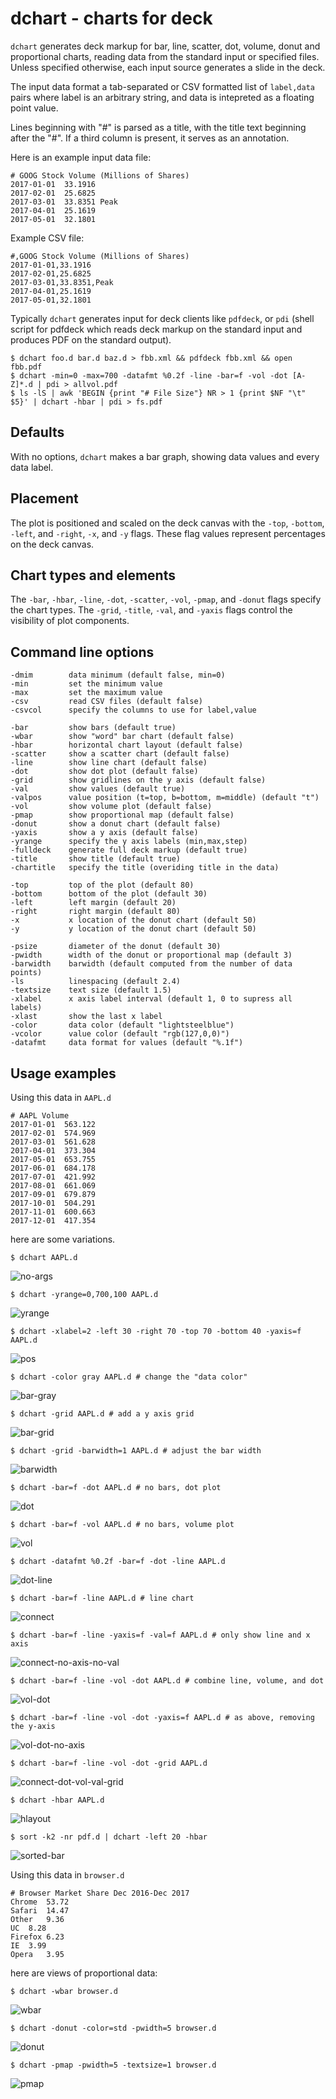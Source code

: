 # dchart - charts for deck

```dchart``` generates deck markup for bar, line, scatter, dot, volume, donut and proportional charts, reading data from the standard input or specified files. 
Unless specified otherwise, each input source generates a slide in the deck.

The input data format a tab-separated or CSV formatted list of ```label,data``` pairs where label is an arbitrary string, 
and data is intepreted as a floating point value. 

Lines beginning with "#" is parsed as a title, 
with the title text beginning after the "#".  If a third column is present, it serves as an annotation.


Here is an example input data file:

	# GOOG Stock Volume (Millions of Shares)
	2017-01-01	33.1916
	2017-02-01	25.6825
	2017-03-01	33.8351	Peak
	2017-04-01	25.1619
	2017-05-01	32.1801

Example CSV file:
	
	#,GOOG Stock Volume (Millions of Shares)
	2017-01-01,33.1916
	2017-02-01,25.6825
	2017-03-01,33.8351,Peak
	2017-04-01,25.1619
	2017-05-01,32.1801

Typically ```dchart``` generates input for deck clients like ```pdfdeck```, or ```pdi``` (shell script for pdfdeck which reads
deck markup on the standard input and produces PDF on the standard output).

	$ dchart foo.d bar.d baz.d > fbb.xml && pdfdeck fbb.xml && open fbb.pdf
	$ dchart -min=0 -max=700 -datafmt %0.2f -line -bar=f -vol -dot [A-Z]*.d | pdi > allvol.pdf
	$ ls -lS | awk 'BEGIN {print "# File Size"} NR > 1 {print $NF "\t" $5}' | dchart -hbar | pdi > fs.pdf

## Defaults

With no options, ```dchart``` makes a bar graph, showing data values and every data label.

## Placement

The plot is positioned and scaled on the deck canvas with the 
```-top```, ```-bottom```, ```-left```, and ```-right```, ```-x```, and ```-y``` flags. 
These flag values represent percentages on the deck canvas.

## Chart types and elements

The ```-bar```, ```-hbar```, ```-line```, ```-dot```, ```-scatter```, ```-vol```, ```-pmap```, and ```-donut``` flags specify the chart types.
The ```-grid```, ```-title```, ```-val```, and ```-yaxis``` flags control the visibility of plot components. 


## Command line options

	-dmim        data minimum (default false, min=0)
	-min         set the minimum value
	-max         set the maximum value
	-csv         read CSV files (default false)
	-csvcol      specify the columns to use for label,value

	-bar         show bars (default true)
	-wbar        show "word" bar chart (default false)
	-hbar        horizontal chart layout (default false)
	-scatter     show a scatter chart (default false)
	-line        show line chart (default false)
	-dot         show dot plot (default false)
	-grid        show gridlines on the y axis (default false)
	-val         show values (default true)
	-valpos      value position (t=top, b=bottom, m=middle) (default "t")
	-vol         show volume plot (default false)
	-pmap        show proportional map (default false)
	-donut       show a donut chart (default false)
	-yaxis       show a y axis (default false)
	-yrange      specify the y axis labels (min,max,step)
	-fulldeck    generate full deck markup (default true)
	-title       show title (default true)
	-chartitle   specify the title (overiding title in the data)
	
	-top         top of the plot (default 80)
	-bottom      bottom of the plot (default 30)
	-left        left margin (default 20)
	-right       right margin (default 80)
	-x           x location of the donut chart (default 50)
	-y           y location of the donut chart (default 50)
	
	-psize       diameter of the donut (default 30)
	-pwidth      width of the donut or proportional map (default 3)
	-barwidth    barwidth (default computed from the number of data points)
	-ls          linespacing (default 2.4)
	-textsize    text size (default 1.5)
	-xlabel      x axis label interval (default 1, 0 to supress all labels)
	-xlast       show the last x label
	-color       data color (default "lightsteelblue")
	-vcolor      value color (default "rgb(127,0,0)")
	-datafmt     data format for values (default "%.1f")


## Usage examples

Using this data in ```AAPL.d```

	# AAPL Volume
	2017-01-01	563.122
	2017-02-01	574.969
	2017-03-01	561.628
	2017-04-01	373.304
	2017-05-01	653.755
	2017-06-01	684.178
	2017-07-01	421.992
	2017-08-01	661.069
	2017-09-01	679.879
	2017-10-01	504.291
	2017-11-01	600.663
	2017-12-01	417.354

here are some variations.

	$ dchart AAPL.d

![no-args](images/no-args.png)

	$ dchart -yrange=0,700,100 AAPL.d

![yrange](images/yrange.png)

	$ dchart -xlabel=2 -left 30 -right 70 -top 70 -bottom 40 -yaxis=f AAPL.d

![pos](images/pos.png)

	$ dchart -color gray AAPL.d # change the "data color"

![bar-gray](images/bar-gray.png)

	$ dchart -grid AAPL.d # add a y axis grid

![bar-grid](images/bar-grid.png)

	$ dchart -grid -barwidth=1 AAPL.d # adjust the bar width

![barwidth](images/barwidth.png)

	$ dchart -bar=f -dot AAPL.d # no bars, dot plot

![dot](images/dot.png)

	$ dchart -bar=f -vol AAPL.d # no bars, volume plot

![vol](images/vol.png)

	$ dchart -datafmt %0.2f -bar=f -dot -line AAPL.d

![dot-line](images/dot-connect.png)

	$ dchart -bar=f -line AAPL.d # line chart

![connect](images/connect.png)

	$ dchart -bar=f -line -yaxis=f -val=f AAPL.d # only show line and x axis

![connect-no-axis-no-val](images/connect-no-axis-no-val.png)

	$ dchart -bar=f -line -vol -dot AAPL.d # combine line, volume, and dot

![vol-dot](images/vol-dot.png)

	$ dchart -bar=f -line -vol -dot -yaxis=f AAPL.d # as above, removing the y-axis

![vol-dot-no-axis](images/vol-dot-no-axis.png)

	$ dchart -bar=f -line -vol -dot -grid AAPL.d

![connect-dot-vol-val-grid](images/connect-dot-vol-val-grid.png)

	$ dchart -hbar AAPL.d

![hlayout](images/hlayout.png)

	$ sort -k2 -nr pdf.d | dchart -left 20 -hbar

![sorted-bar](images/sorted-hbar.png)

Using this data in ``browser.d``

	# Browser Market Share Dec 2016-Dec 2017
	Chrome	53.72
	Safari	14.47
	Other	9.36
	UC	8.28
	Firefox	6.23
	IE	3.99
	Opera	3.95

here are views of proportional data:
	
	$ dchart -wbar browser.d
	
![wbar](images/wbar.png)
	
	$ dchart -donut -color=std -pwidth=5 browser.d 
	
![donut](images/donut.png)

	$ dchart -pmap -pwidth=5 -textsize=1 browser.d

![pmap](images/pmap.png)

